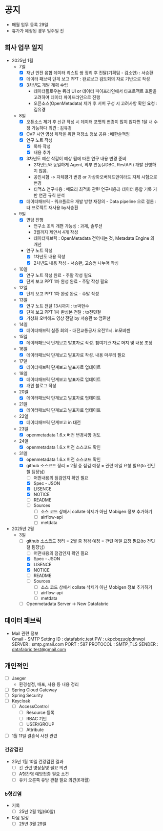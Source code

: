 # 공지

- 매월 업무 등록 29일  
- 휴가가 예정된 경우 일주일 전  

## 회사 업무 일지

- 2025년 1월
  - 7일  
    - [x] 재난 안전 융합 데이터 리스트 쌍 정리 후 전달(기획팀 - 김소연) : 서승환  
    - [x] 데이터 패브릭 단계 보고 PPT : 완료보고 검토회의 자료 기반으로 작성
    - [x] 3차년도 개발 계획 수립  
      - 데이터플로우는 쿼리 UI or 데이터 파이프라인에서 타프로젝트 호환을 고려하여 데이터 파이프라인으로 진행
      - 오픈소스(OpenMetadata) 제거 후 서버 구성 시 고려사항 확인 요청 : 김유경  
  - 8일
    - [x] 오픈소스 제거 후 신규 작성 시 데이터 포맷의 변경이 많이 않다면 1달 내 수정 가능하다 의견 : 김유경  
    - [x] OVP 시연 영상 제작을 위한 저장소 정보 공유 : 배한솔책임  
    - [x] 연구 노트 작성  
      - [x] 목차 작성  
      - [x] 내용 추가  
    - [x] 3차년도 예산 삭감이 예상 됨에 따른 연구 내용 변경 준비  
      - 2차년도와 동일하게 Agent, 외부 연동(JDBC, RestAPI) 개발 진행하지 않음.
      - 공인시험 -> 자체평가 변경 or 가상화오버헤드만이라도 자체 시험으로 변경
      - 티맥스 연구내용 : 메모리 최적화 관련 연구내용과 데이터 통합 기록 기반 연관 규칙 분석
    - [x] 데이터패브릭 - 워크플로우 개발 방향 재정의 - Data pipeline 으로 결론 : 타 프로젝트 재사용 by서승환  
  - 9일
    - [x] 면담 진행
      - 연구소 조직 개편 가능성 : 과제, 솔루션
      - 3월까지 제안서 4개 작성
      - 데이터패브릭 : OpenMetadata 걷어내는 것, Metadata Engine 의 개선  
    - 연구 노트 작성  
      - [x] 1차년도 내용 작성  
      - [x] 2차년도 내용 작성 - 서승환, 고승범 나누어 작성  
  - 10일  
    - [x] 연구 노트 작성 완료 - 주말 작성 필요  
    - [x] 단계 보고 PPT 1차 완성 완료 - 주말 작성 필요  
  - 12일  
    - [x] 단계 보고 PPT 1차 완성 완료 - 주말 작성  
  - 13일  
    - [x] 연구 노트 전달 13시까지 : to박현수  
    - [x] 단계 보고 PPT 1차 완성본 전달 : to전민철  
    - [x] 가상화 오버헤드 영상 전달 by 서승환 to 엄민선  
  - 14일  
    - [x] 데이터패브릭 실증 회의 - 대전교통공사 오전11시. in모비젠  
  - 15일  
    - [x] 데이터패브릭 단계보고 발표자료 작성. 참여기관 자료 머지 및 내용 조정  
  - 16일  
    - [x] 데이터패브릭 단계보고 발표자료 작성. 내용 마무리 필요  
  - 17일  
    - [x] 데이터패브릭 단계보고 발표자료 업데이트  
  - 18일  
    - [x] 데이터패브릭 단계보고 발표자료 업데이트  
    - [x] 개인 블로그 작성  
  - 20일  
    - [x] 데이터패브릭 단계보고 발표자료 업데이트  
  - 21일  
    - [x] 데이터패브릭 단계보고 발표자료 업데이트  
  - 22일  
    - [x] 데이터패브릭 단계보고 in 대전  
  - 23일  
    - [x] openmetadata 1.6.x 버전 변경사항 검토  
  - 24일  
    - [x] openmetadata 1.6.x 버전 소스코드 확인  
  - 31일  
    - [x] openmetadata 1.6.x 버전 소스코드 확인  
    - [x] github 소스코드 정리 = 2월 중 점검 예정 = 관련 메일 요청 필요(to 전민철 팀장님)  
      - [ ] 어떤내용의 점검인지 확인 필요
      - [x] Spec - JSON
      - [x] LISENCE
      - [x] NOTICE
      - [ ] README
      - [ ] Sources
        - [ ] 소스 코드 상에서 collate 삭제가 아닌 Mobigen 정보 추가하기
        - [ ] airflow-api  
        - [ ] metdata  
- 2025년 2월
  - 3일  
    - [ ] github 소스코드 정리 = 2월 중 점검 예정 = 관련 메일 요청 필요(to 전민철 팀장님)  
      - [ ] 어떤내용의 점검인지 확인 필요
      - [x] Spec - JSON
      - [x] LISENCE
      - [x] NOTICE
      - [ ] README
      - [ ] Sources
        - [ ] 소스 코드 상에서 collate 삭제가 아닌 Mobigen 정보 추가하기
        - [ ] airflow-api  
        - [ ] metdata  
    - [ ] Openmetadata Server -> New Datafabric

## 데이터 패브릭

- Mail 관련 정보  
  Gmail - SMTP Setting
  ID : datafabric.test
  PW : ukpcbqzuqlpdmwpi
  SERVER : smtp.gmail.com
  PORT : 587
  PROTOCOL : SMTP_TLS
  SENDER : datafabric.test@gmail.com

## 개인적인

- [ ] Jaeger  
  - 환경설정, 배포, 사용 등 내용 정리
- [ ] Spring Cloud Gateway
- [ ] Spring Security
- [ ] Keycloak
  - [ ] AccessControl
    - [ ] Resource 등록  
    - [ ] RBAC 기반
    - [ ] USER/GROUP
    - [ ] Attribute
- [ ] 1월 11일 결혼식 사진 관련  

### 건강검진

- 25년 1월 10일 건강검진 결과  
  - [ ] 간 관련 영상촬영 필요 의견  
  - [ ] A형간염 예방접종 필요 소견  
  - [ ] 유키 오른쪽 유방 관촬 필요 의견(6개월)  

### b형간염

- 기록  
  - [ ] 25년 2월 1일(60알)  
- 다음 일정  
  - [ ] 25년 3월 29일  

